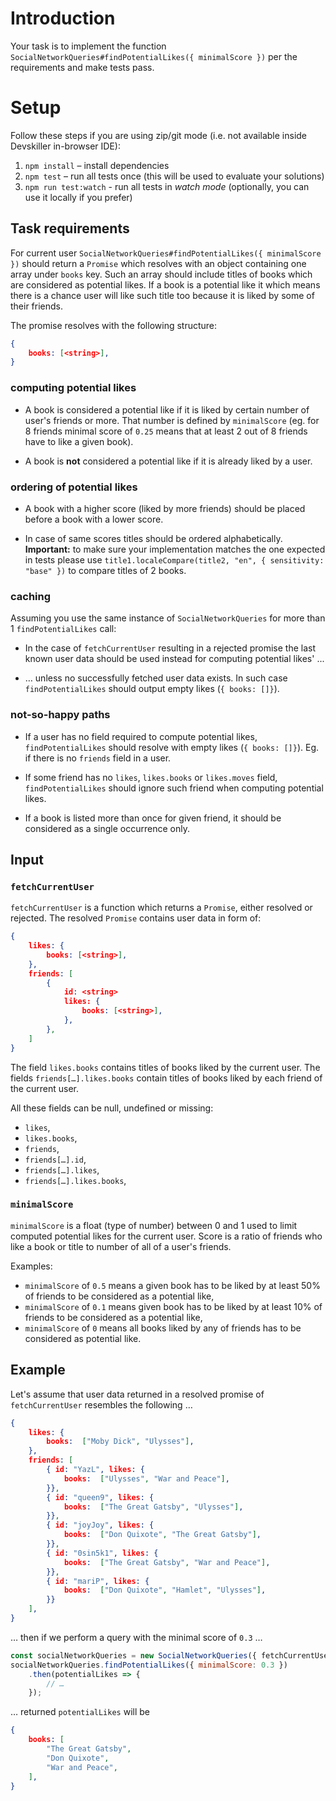 # Introduction

Your task is to implement the function `SocialNetworkQueries#findPotentialLikes({ minimalScore })`
per the requirements and make tests pass.

# Setup

Follow these steps if you are using zip/git mode (i.e. not available inside Devskiller in-browser IDE):

1. `npm install` – install dependencies
2. `npm test` – run all tests once (this will be used to evaluate your solutions)
3. `npm run test:watch` - run all tests in _watch mode_ (optionally, you can use it locally if you prefer)

## Task requirements

For current user `SocialNetworkQueries#findPotentialLikes({ minimalScore })` should return a `Promise` which resolves with an object containing one array under `books` key. Such an array should include titles of books which are considered as potential likes. If a book is a potential like it which means there is a chance user will like such title too because it is liked by some of their friends.

The promise resolves with the following structure:

```json
{
    books: [<string>],
}
```

### computing potential likes

* A book is considered a potential like if it is liked by certain number of user's friends or more. That number is defined by `minimalScore` (eg. for 8 friends minimal score of `0.25` means that at least 2 out of 8 friends have to like a given book).

* A book is **not** considered a potential like if it is already liked by a user.

### ordering of potential likes

* A book with a higher score (liked by more friends) should be placed before a book with a lower score.

* In case of same scores titles should be ordered alphabetically. **Important:** to make sure your implementation matches the one expected in tests please use `title1.localeCompare(title2, "en", { sensitivity: "base" })` to compare titles of 2 books.

### caching

Assuming you use the same instance of `SocialNetworkQueries` for more than 1 `findPotentialLikes` call: 

* In the case of `fetchCurrentUser` resulting in a rejected promise the last known user data should be used instead for computing potential likes' ...

* … unless no successfully fetched user data exists. In such case `findPotentialLikes` should output empty likes (`{ books: []}`). 

### not-so-happy paths

* If a user has no field required to compute potential likes, `findPotentialLikes` should resolve with empty likes (`{ books: []}`). Eg. if there is no `friends` field in a user.

* If some friend has no `likes`, `likes.books` or `likes.moves` field, `findPotentialLikes` should ignore such friend when computing potential likes.

* If a book is listed more than once for given friend, it should be considered as a single occurrence only.
 
## Input

### `fetchCurrentUser`

`fetchCurrentUser` is a function which returns a `Promise`,
either resolved or rejected. The resolved `Promise` contains
user data in form of:

```json
{
    likes: {
        books: [<string>],
    },
    friends: [
        { 
            id: <string>
            likes: {
                books: [<string>],
            },
        },
    ]
}
```

The field `likes.books` contains titles of books liked by the current user. The fields `friends[…].likes.books` contain titles of books liked by each friend of the current user.      

All these fields can be null, undefined or missing:

* `likes`,
* `likes.books`,
* `friends`,
* `friends[…].id`,
* `friends[…].likes`,
* `friends[…].likes.books`,

### `minimalScore`

`minimalScore` is a float (type of number) between 0 and 1 used to limit computed potential likes for the current user. Score is a ratio of friends who like a book or title to number of all of a user's friends.

Examples:

* `minimalScore` of `0.5` means a given book has to be liked by at least 50% of friends to be considered as a potential like,     
* `minimalScore` of `0.1` means given book has to be liked by at least 10% of friends to be considered as a potential like,    
* `minimalScore` of `0` means all books liked by any of friends has to be considered as potential like.

## Example

Let's assume that user data returned in a resolved promise of `fetchCurrentUser` resembles the following …

```json
{
    likes: {
        books:  ["Moby Dick", "Ulysses"],
    },
    friends: [
        { id: "YazL", likes: {
            books:  ["Ulysses", "War and Peace"],
        }},
        { id: "queen9", likes: {
            books:  ["The Great Gatsby", "Ulysses"],
        }},
        { id: "joyJoy", likes: {
            books:  ["Don Quixote", "The Great Gatsby"],
        }},
        { id: "0sin5k1", likes: {
            books:  ["The Great Gatsby", "War and Peace"],
        }},
        { id: "mariP", likes: {
            books:  ["Don Quixote", "Hamlet", "Ulysses"],
        }}
    ],
}
``` 

… then if we perform a query with the minimal score of  `0.3` …

```js
const socialNetworkQueries = new SocialNetworkQueries({ fetchCurrentUser });
socialNetworkQueries.findPotentialLikes({ minimalScore: 0.3 })
    .then(potentialLikes => {
        // …
    });
```

… returned `potentialLikes` will be

```json
{
    books: [
        "The Great Gatsby",
        "Don Quixote",
        "War and Peace",
    ],
}
```

